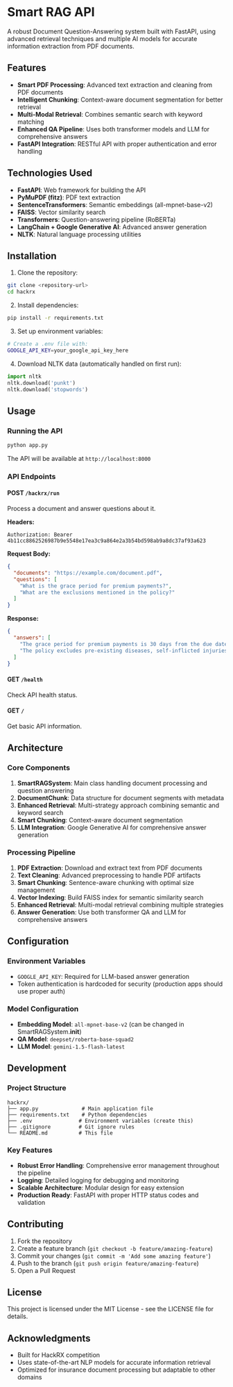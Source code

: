 # Smart RAG API

A robust Document Question-Answering system built with FastAPI, using advanced retrieval techniques and multiple AI models for accurate information extraction from PDF documents.

## Features

- **Smart PDF Processing**: Advanced text extraction and cleaning from PDF documents
- **Intelligent Chunking**: Context-aware document segmentation for better retrieval
- **Multi-Modal Retrieval**: Combines semantic search with keyword matching
- **Enhanced QA Pipeline**: Uses both transformer models and LLM for comprehensive answers
- **FastAPI Integration**: RESTful API with proper authentication and error handling

## Technologies Used

- **FastAPI**: Web framework for building the API
- **PyMuPDF (fitz)**: PDF text extraction
- **SentenceTransformers**: Semantic embeddings (all-mpnet-base-v2)
- **FAISS**: Vector similarity search
- **Transformers**: Question-answering pipeline (RoBERTa)
- **LangChain + Google Generative AI**: Advanced answer generation
- **NLTK**: Natural language processing utilities

## Installation

1. Clone the repository:
```bash
git clone <repository-url>
cd hackrx
```

2. Install dependencies:
```bash
pip install -r requirements.txt
```

3. Set up environment variables:
```bash
# Create a .env file with:
GOOGLE_API_KEY=your_google_api_key_here
```

4. Download NLTK data (automatically handled on first run):
```python
import nltk
nltk.download('punkt')
nltk.download('stopwords')
```

## Usage

### Running the API

```bash
python app.py
```

The API will be available at `http://localhost:8000`

### API Endpoints

#### POST `/hackrx/run`

Process a document and answer questions about it.

**Headers:**
```
Authorization: Bearer 4b11cc8862526987b9e5548e17ea3c9a864e2a3b54bd598ab9a8dc37af93a623
```

**Request Body:**
```json
{
  "documents": "https://example.com/document.pdf",
  "questions": [
    "What is the grace period for premium payments?",
    "What are the exclusions mentioned in the policy?"
  ]
}
```

**Response:**
```json
{
  "answers": [
    "The grace period for premium payments is 30 days from the due date.",
    "The policy excludes pre-existing diseases, self-inflicted injuries, and war-related incidents."
  ]
}
```

#### GET `/health`

Check API health status.

#### GET `/`

Get basic API information.

## Architecture

### Core Components

1. **SmartRAGSystem**: Main class handling document processing and question answering
2. **DocumentChunk**: Data structure for document segments with metadata
3. **Enhanced Retrieval**: Multi-strategy approach combining semantic and keyword search
4. **Smart Chunking**: Context-aware document segmentation
5. **LLM Integration**: Google Generative AI for comprehensive answer generation

### Processing Pipeline

1. **PDF Extraction**: Download and extract text from PDF documents
2. **Text Cleaning**: Advanced preprocessing to handle PDF artifacts
3. **Smart Chunking**: Sentence-aware chunking with optimal size management
4. **Vector Indexing**: Build FAISS index for semantic similarity search
5. **Enhanced Retrieval**: Multi-modal retrieval combining multiple strategies
6. **Answer Generation**: Use both transformer QA and LLM for comprehensive answers

## Configuration

### Environment Variables

- `GOOGLE_API_KEY`: Required for LLM-based answer generation
- Token authentication is hardcoded for security (production apps should use proper auth)

### Model Configuration

- **Embedding Model**: `all-mpnet-base-v2` (can be changed in SmartRAGSystem.__init__)
- **QA Model**: `deepset/roberta-base-squad2`
- **LLM Model**: `gemini-1.5-flash-latest`

## Development

### Project Structure

```
hackrx/
├── app.py              # Main application file
├── requirements.txt    # Python dependencies
├── .env               # Environment variables (create this)
├── .gitignore         # Git ignore rules
└── README.md          # This file
```

### Key Features

- **Robust Error Handling**: Comprehensive error management throughout the pipeline
- **Logging**: Detailed logging for debugging and monitoring
- **Scalable Architecture**: Modular design for easy extension
- **Production Ready**: FastAPI with proper HTTP status codes and validation

## Contributing

1. Fork the repository
2. Create a feature branch (`git checkout -b feature/amazing-feature`)
3. Commit your changes (`git commit -m 'Add some amazing feature'`)
4. Push to the branch (`git push origin feature/amazing-feature`)
5. Open a Pull Request

## License

This project is licensed under the MIT License - see the LICENSE file for details.

## Acknowledgments

- Built for HackRX competition
- Uses state-of-the-art NLP models for accurate information retrieval
- Optimized for insurance document processing but adaptable to other domains
